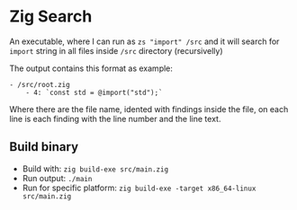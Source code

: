 # Zig Search

An executable, where I can run as `zs "import" /src` and it will search for `import` string in all files inside `/src` directory (recursivelly)

The output contains this format as example:

```
- /src/root.zig
    - 4: `const std = @import("std");`
```

Where there are the file name, idented with findings inside the file, on each line is each finding with the line number and the line text.


## Build binary

- Build with: `zig build-exe src/main.zig`
- Run output: `./main`
- Run for specific platform: `zig build-exe -target x86_64-linux src/main.zig`
